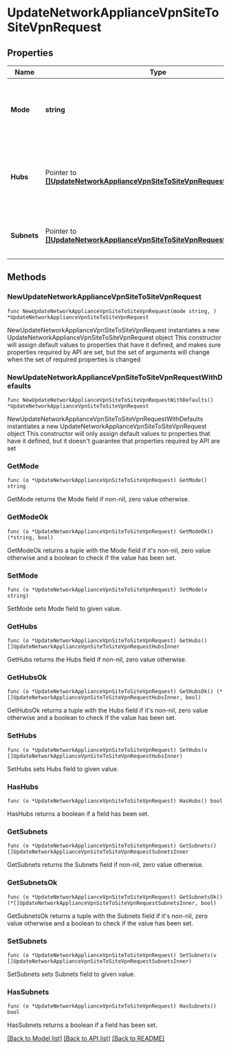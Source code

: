 # UpdateNetworkApplianceVpnSiteToSiteVpnRequest

## Properties

Name | Type | Description | Notes
------------ | ------------- | ------------- | -------------
**Mode** | **string** | The site-to-site VPN mode. Can be one of &#39;none&#39;, &#39;spoke&#39; or &#39;hub&#39; | 
**Hubs** | Pointer to [**[]UpdateNetworkApplianceVpnSiteToSiteVpnRequestHubsInner**](UpdateNetworkApplianceVpnSiteToSiteVpnRequestHubsInner.md) | The list of VPN hubs, in order of preference. In spoke mode, at least 1 hub is required. | [optional] 
**Subnets** | Pointer to [**[]UpdateNetworkApplianceVpnSiteToSiteVpnRequestSubnetsInner**](UpdateNetworkApplianceVpnSiteToSiteVpnRequestSubnetsInner.md) | The list of subnets and their VPN presence. | [optional] 

## Methods

### NewUpdateNetworkApplianceVpnSiteToSiteVpnRequest

`func NewUpdateNetworkApplianceVpnSiteToSiteVpnRequest(mode string, ) *UpdateNetworkApplianceVpnSiteToSiteVpnRequest`

NewUpdateNetworkApplianceVpnSiteToSiteVpnRequest instantiates a new UpdateNetworkApplianceVpnSiteToSiteVpnRequest object
This constructor will assign default values to properties that have it defined,
and makes sure properties required by API are set, but the set of arguments
will change when the set of required properties is changed

### NewUpdateNetworkApplianceVpnSiteToSiteVpnRequestWithDefaults

`func NewUpdateNetworkApplianceVpnSiteToSiteVpnRequestWithDefaults() *UpdateNetworkApplianceVpnSiteToSiteVpnRequest`

NewUpdateNetworkApplianceVpnSiteToSiteVpnRequestWithDefaults instantiates a new UpdateNetworkApplianceVpnSiteToSiteVpnRequest object
This constructor will only assign default values to properties that have it defined,
but it doesn't guarantee that properties required by API are set

### GetMode

`func (o *UpdateNetworkApplianceVpnSiteToSiteVpnRequest) GetMode() string`

GetMode returns the Mode field if non-nil, zero value otherwise.

### GetModeOk

`func (o *UpdateNetworkApplianceVpnSiteToSiteVpnRequest) GetModeOk() (*string, bool)`

GetModeOk returns a tuple with the Mode field if it's non-nil, zero value otherwise
and a boolean to check if the value has been set.

### SetMode

`func (o *UpdateNetworkApplianceVpnSiteToSiteVpnRequest) SetMode(v string)`

SetMode sets Mode field to given value.


### GetHubs

`func (o *UpdateNetworkApplianceVpnSiteToSiteVpnRequest) GetHubs() []UpdateNetworkApplianceVpnSiteToSiteVpnRequestHubsInner`

GetHubs returns the Hubs field if non-nil, zero value otherwise.

### GetHubsOk

`func (o *UpdateNetworkApplianceVpnSiteToSiteVpnRequest) GetHubsOk() (*[]UpdateNetworkApplianceVpnSiteToSiteVpnRequestHubsInner, bool)`

GetHubsOk returns a tuple with the Hubs field if it's non-nil, zero value otherwise
and a boolean to check if the value has been set.

### SetHubs

`func (o *UpdateNetworkApplianceVpnSiteToSiteVpnRequest) SetHubs(v []UpdateNetworkApplianceVpnSiteToSiteVpnRequestHubsInner)`

SetHubs sets Hubs field to given value.

### HasHubs

`func (o *UpdateNetworkApplianceVpnSiteToSiteVpnRequest) HasHubs() bool`

HasHubs returns a boolean if a field has been set.

### GetSubnets

`func (o *UpdateNetworkApplianceVpnSiteToSiteVpnRequest) GetSubnets() []UpdateNetworkApplianceVpnSiteToSiteVpnRequestSubnetsInner`

GetSubnets returns the Subnets field if non-nil, zero value otherwise.

### GetSubnetsOk

`func (o *UpdateNetworkApplianceVpnSiteToSiteVpnRequest) GetSubnetsOk() (*[]UpdateNetworkApplianceVpnSiteToSiteVpnRequestSubnetsInner, bool)`

GetSubnetsOk returns a tuple with the Subnets field if it's non-nil, zero value otherwise
and a boolean to check if the value has been set.

### SetSubnets

`func (o *UpdateNetworkApplianceVpnSiteToSiteVpnRequest) SetSubnets(v []UpdateNetworkApplianceVpnSiteToSiteVpnRequestSubnetsInner)`

SetSubnets sets Subnets field to given value.

### HasSubnets

`func (o *UpdateNetworkApplianceVpnSiteToSiteVpnRequest) HasSubnets() bool`

HasSubnets returns a boolean if a field has been set.


[[Back to Model list]](../README.md#documentation-for-models) [[Back to API list]](../README.md#documentation-for-api-endpoints) [[Back to README]](../README.md)


